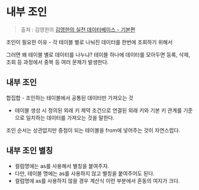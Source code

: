내부 조인
==
> 출처 : 김영한의 [김영한의 실전 데이터베이스 - 기본편](https://www.inflearn.com/course/김영한-실전-데이터베이스-기본편/dashboard)

조인이 필요한 이유 - 각 테이블 별로 나눠진 데이터를 한번에 조회하기 위해서

그러면 왜 테이블 별로 데이터를 나누냐? 테이블 하나에 데이터를 모아두면 등록, 삭제, 조회 등 과정에서 중복 등 여러 문제가 발생한다.

내부 조인
--
합집합 - 조인하는 테이블에서 공통된 데이터만 가져오는 것

- 테이블 생성 시 정의된 외래 키 제약 조건으로 연결된 외래 키와 기본 키 관계를 기준으로 일치하는 데이터를 가져오는 것을 말한다.

조인 순서는 상관없지만 중점이 되는 테이블을 from에 넣어주는 것이 자연스럽다.

내부 조인 별칭
--
- 컬럼명에는 as를 사용해서 별칭을 붙여주자.
- 다만, 테이블 명에는 as를 사용하지 않고 별칭을 붙여주어도 된다.
- 컬럼명에 as를 사용하지 않을 경우 계산식 이런 부분에서 혼동의 여지가 크다.